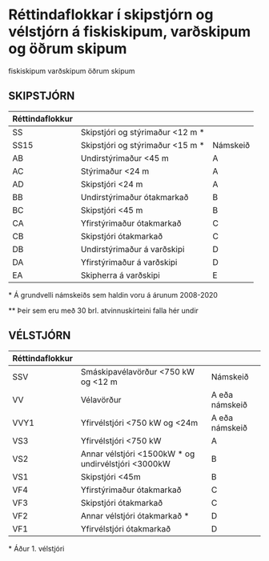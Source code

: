 # Réttindaflokkar í skipstjórn og vélstjórn á fiskiskipum, varðskipum og öðrum skipum

<span class="badge-big yellow">fiskiskipum</span>
<span class="badge-big purple ml-3">varðskipum</span>
<span class="badge-big gray ml-3">öðrum skipum</span>


## SKIPSTJÓRN

| Réttindaflokkur    |      |      |
|:-----------|:-----------|:-----------|
|<span class="badge-big gray1">SS</span>| Skipstjóri og stýrimaður <12 m <span class="font-red">*</span> |  |
|<span class="badge-big gray1">SS15</span>| Skipstjóri og stýrimaður <15 m <span class="font-red">*</span> | <span class="badge gray">Námskeið</span> |
|<span class="badge-big gray1">AB</span>| Undirstýrimaður <45 m| <span class="badge gray">A</span>|
|<span class="badge-big gray1">AC</span>| Stýrimaður <24 m | <span class="badge gray">A</span>  | 
|<span class="badge-big gray1">AD</span>| Skipstjóri <24 m | <span class="badge gray">A</span>  |
|<span class="badge-big gray1">BB</span>| Undirstýrimaður ótakmarkað| <span class="badge gray">B</span>  | 
|<span class="badge-big gray1">BC</span>| Skipstjóri <45 m | <span class="badge gray">B</span>  |
|<span class="badge-big gray1">CA</span>| Yfirstýrimaður ótakmarkað | <span class="badge gray">C</span>  |
|<span class="badge-big gray1">CB</span>| Skipstjóri ótakmarkað| <span class="badge gray">C</span>  |
|<span class="badge-big gray1">DB</span>| Undirstýrimaður á varðskipi | <span class="badge gray">D</span>  |
|<span class="badge-big gray1">DA</span>| Yfirstýrimaður á varðskipi | <span class="badge gray">D</span>  |
|<span class="badge-big gray1">EA</span>| Skipherra á varðskipi | <span class="badge gray">E</span> |

<span class="ml-3 font-red">*</span> Á grundvelli námskeiðs sem haldin voru á árunum 2008-2020

<span class="ml-3 font-red">**</span> Þeir sem eru með 30 brl. atvinnuskírteini falla hér undir


## VÉLSTJÓRN

|  Réttindaflokkur   |      | |
|:-----------|:-----------|:-----------|
|<span class="badge-big gray1">SSV</span>| Smáskipavélavörður <750 kW og <12 m  | <span class="badge gray">Námskeið</span>|
|<span class="badge-big gray1">VV</span>| Vélavörður | <span class="badge gray">A eða námskeið</span> |
|<span class="badge-big gray1">VVY1</span>| Yfirvélstjóri <750 kW og <24m | <span class="badge gray">A eða námskeið</span> | 
|<span class="badge-big gra1y">VS3</span>| Yfirvélstjóri <750 kW | <span class="badge gray">A</span> |
|<span class="badge-big gray1">VS2</span>| Annar vélstjóri <1500kW <span class=" font-red">*</span> og undirvélstjóri <3000kW | <span class="badge gray">B</span> | 
|<span class="badge-big gray1">VS1</span>| Skipstjóri <45m | <span class="badge gray">B</span> |
|<span class="badge-big gray1">VF4</span>| Yfirstýrimaður ótakmarkað | <span class="badge gray">C</span>  |
|<span class="badge-big gray1">VF3</span>| Skipstjóri ótakmarkað| <span class="badge gray">C</span>  |
|<span class="badge-big gray1">VF2</span>| Annar vélstjóri ótakmarkað <span class="font-red">*</span> | <span class="badge gray">D</span>  |
|<span class="badge-big gray1">VF1</span>| Yfirvélstjóri ótakmarkað | <span class="badge gray">D</span>  |

<span class="ml-3 font-red">*</span> Áður 1. vélstjóri

